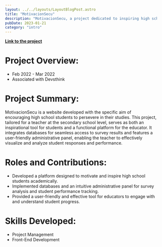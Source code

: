 ```yaml
---
layout: ../../layouts/LayoutBlogPost.astro
title: "MotivacionSecu"
description: "MotivacionSecu, a project dedicated to inspiring high school students to continue their studies. Developed for a secondary school teacher, this platform combines motivational tools with a comprehensive database for survey analysis."
pubDate: 2023-01-21
category: "intro"
---
```


[**Link to the project**](https://antoniofit.000webhostapp.com/)

# **Project Overview:**

- Feb 2022 - Mar 2022
- Associated with Devsthink

# **Project Summary:**
MotivacionSecu is a website developed with the specific aim of encouraging high school students to persevere in their studies. This project, tailored for a teacher at the secondary school level, serves as both an inspirational tool for students and a functional platform for the educator. It integrates databases for seamless access to survey results and features a user-friendly administrative panel, enabling the teacher to effectively visualize and analyze student responses and performance.



# **Roles and Contributions:**
- Developed a platform designed to motivate and inspire high school students academically.
- Implemented databases and an intuitive administrative panel for survey analysis and student performance tracking.
- Provided a user-friendly and effective tool for educators to engage with and understand student progress.

# **Skills Developed:**
- Project Management
- Front-End Development
